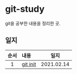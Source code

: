 # git-study
git을 공부한 내용을 정리한 곳.


## 일지
|순서|내용|일지|
|:-----:|:------|:----:
|1|[git init](https://github.com/jang010505/git-study/blob/main/git-init.md)|2021.02.14|
